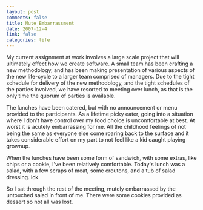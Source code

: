 ```yaml
--- 
layout: post
comments: false
title: Mute Embarrassment
date: 2007-12-4
link: false
categories: life
---
```

My current assignment at work involves a large scale project that will ultimately effect how we create software.  A small team has been crafting a new methodology, and has been making presentation of various aspects of the new life-cycle to a larger team comprised of managers.  Due to the tight schedule for delivery of the new methodology, and the tight schedules of the parties involved, we have resorted to meeting over lunch, as that is the only time the quorum of parties is available.

The lunches have been catered, but with no announcement or menu provided to the participants.  As a lifetime picky eater, going into a situation where I don't have control over my food choice is uncomfortable at best.  At worst it is acutely embarrassing for me.  All the childhood feelings of not being the same as everyone else come roaring back to the surface and it takes considerable effort on my part to not feel like a kid caught playing grownup.

When the lunches have been some form of sandwich, with some extras, like chips or a cookie, I've been relatively comfortable.  Today's lunch was a salad, with a few scraps of meat, some croutons, and a tub of salad dressing.  Ick.

So I sat through the rest of the meeting, mutely embarrassed by the untouched salad in front of me.  There were some cookies provided as dessert so not all was lost.
